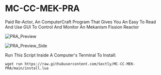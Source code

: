 # MC-CC-MEK-PRA
Paid Re-Actor, An ComputerCraft Program That Gives You An Easy To Read And Use GUI To Control And Monitor An Mekanism Fission Reactor

![PRA_Preview](https://github.com/user-attachments/assets/bca3d22c-5522-4eac-932f-ea1d97f59fa9)

![PRA_Preview_Side](https://github.com/user-attachments/assets/55c9f7dd-6b5a-48c6-8aca-8710e8a58db1)

Run This Script Inside A Computer's Terminal To Install:
```shell
wget run https://raw.githubusercontent.com/Sectly/MC-CC-MEK-PRA/main/install.lua
```
